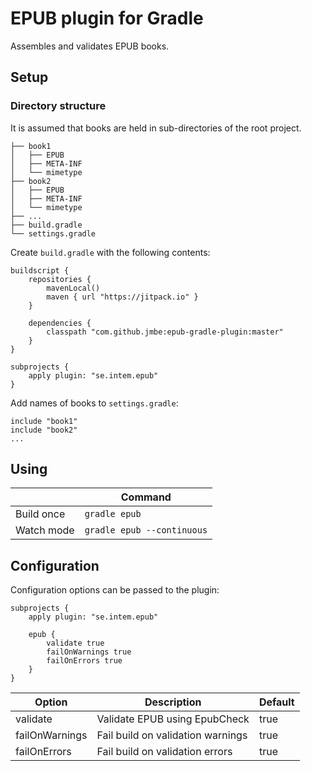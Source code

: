 # EPUB plugin for Gradle

Assembles and validates EPUB books.

## Setup

### Directory structure

It is assumed that books are held in sub-directories of the root project.

    ├── book1
    │   ├── EPUB
    │   ├── META-INF
    │   └── mimetype
    ├── book2
    │   ├── EPUB
    │   ├── META-INF
    │   └── mimetype
    ├── ...
    ├── build.gradle
    └── settings.gradle

Create `build.gradle` with the following contents:

    buildscript {
        repositories {
            mavenLocal()
            maven { url "https://jitpack.io" }
        }
    
        dependencies {
            classpath "com.github.jmbe:epub-gradle-plugin:master"
        }
    }
    
    subprojects {
        apply plugin: "se.intem.epub"
    }

Add names of books to `settings.gradle`:

    include "book1"
    include "book2"
    ...


## Using

| | Command |
| --- | --- |
| Build once | `gradle epub` | 
| Watch mode | `gradle epub --continuous` |

## Configuration

Configuration options can be passed to the plugin:

    subprojects {
        apply plugin: "se.intem.epub"
    
        epub {
            validate true
            failOnWarnings true
            failOnErrors true
        }
    }

| Option | Description | Default |
| --- | --- | --- |
| validate | Validate EPUB using EpubCheck | true |
| failOnWarnings | Fail build on validation warnings | true |
| failOnErrors | Fail build on validation errors | true |

